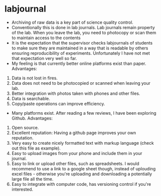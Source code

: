 # labjournal
* Archiving of raw data is a key part of science quality control.
* Conventionally this is done in lab journals. Lab journals remain property of the lab. When you leave the lab, you need to photocopy or scan them to maintain access to the contents
* It is the expectation that the supervisor checks labjournals of students to make sure they are maintained in a way that is readable by others ensuring reproducibility of experiments. Unfortunately I have not met that expectation very well so far.
* My feeling is that currently better online platforms exist than paper. Advantages: 
1. Data is not lost in fires.
2. Data does not need to be photocopied or scanned when leaving your lab.
3. Better integration with photos taken with phones and other files.
4. Data is searchable.
5. Copy/paste operations can improve efficiency.
* Many platforms exist. After reading a few reviews, I have been exploring Github. Advantages:
1. Open source.
2. Excellent reputation: Having a github page improves your own reputation.
3. Very easy to create nicely formatted text with markup language (check out this file as example).
4. Easy to upload images from your phone and include them in your journal.
5. Easy to link or upload other files, such as spreadsheets. I would recommend to use a link to a google sheet though, instead of uplouding excel files - otherwise you're uploading and downloading a potentially large file all the time.
6. Easy to integrate with computer code, has versioning control if you're interested.

